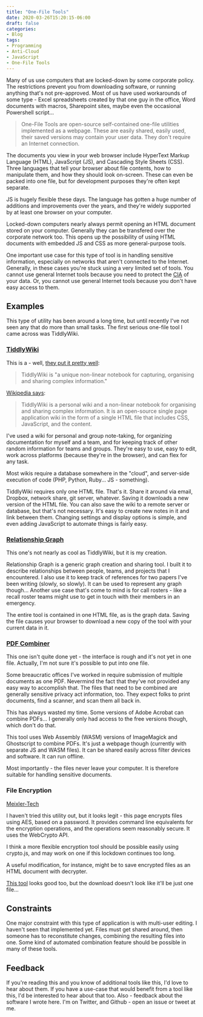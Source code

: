 ```yaml
---
title: "One-File Tools"
date: 2020-03-26T15:20:15-06:00
draft: false
categories:
- Blog
tags:
- Programming
- Anti-Cloud
- JavaScript
- One-File Tools
---
```


Many of us use computers that are locked-down by some corporate policy.  The restrictions prevent you from downloading software, or running anything that's not pre-approved.  Most of us have used workarounds of some type - Excel spreadsheets created by that one guy in the office, Word documents with macros, Sharepoint sites, maybe even the occasional Powershell script...

> One-File Tools are open-source self-contained one-file utilities implemented as a webpage.  These are easily shared, easily used, their saved versions may contain your user data.  They don't require an Internet connection.

<!--more-->

The documents you view in your web browser include HyperText Markup Language (HTML), JavaScript (JS), and Cascading Style Sheets (CSS).  Three languages that tell your browser about file contents, how to manipulate them, and how they should look on-screen.  These can even be packed into one file, but for development purposes they're often kept separate.

JS is hugely flexible these days.  The language has gotten a huge number of additions and improvements over the years, and they're widely supported by at least one browser on your computer.

Locked-down computers nearly always permit opening an HTML document stored on your computer.  Generally they can be transfered over the corporate network too.  This opens up the possibility of using HTML documents with embedded JS and CSS as more general-purpose tools.

One important use case for this type of tool is in handling sensitive information, especially on networks that aren't connected to the Internet.  Generally, in these cases you're stuck using a very limited set of tools.  You cannot use general Internet tools because you need to protect the [CIA](https://en.wikipedia.org/wiki/Information_security#Confidentiality) of your data.  Or, you cannot use general Internet tools because you don't have easy access to them.

## Examples

This type of utility has been around a long time, but until recently I've not seen any that do more than small tasks.  The first serious one-file tool I came across was TiddlyWiki.

### [TiddlyWiki](https://tiddlywiki.com/)

This is a - well, [they put it pretty well](https://tiddlywiki.com/):

> TiddlyWiki is "a unique non-linear notebook for capturing, organising and sharing complex information."

[Wikipedia says](https://en.wikipedia.org/wiki/TiddlyWiki):

> TiddlyWiki is a personal wiki and a non-linear notebook for organising and sharing complex information. It is an open-source single page application wiki in the form of a single HTML file that includes CSS, JavaScript, and the content.

I've used a wiki for personal and group note-taking, for organizing documentation for myself and a team, and for keeping track of other random information for teams and groups.  They're easy to use, easy to edit, work across platforms (because they're in the browser), and can flex for any task.

Most wikis require a database somewhere in the "cloud", and server-side execution of code (PHP, Python, Ruby...  JS - something).

TiddlyWiki requires only one HTML file.  That's it.  Share it around via email, Dropbox, network share, git server, whatever.  Saving it downloads a new version of the HTML file.  You can also save the wiki to a remote server or database, but that's not necessary.  It's easy to create new notes in it and link between them.  Changing settings and display options is simple, and even adding JavaScript to automate things is fairly easy.

### [Relationship Graph](https://kc0bfv.github.io/relationship_graph/)

This one's not nearly as cool as TiddlyWiki, but it is my creation.

Relationship Graph is a generic graph creation and sharing tool.  I built it to describe relationships between people, teams, and projects that I encountered.  I also use it to keep track of references for two papers I've been writing (slowly, so slowly).  It can be used to represent any graph though...  Another use case that's come to mind is for call rosters - like a recall roster teams might use to get in touch with their members in an emergency.

The entire tool is contained in one HTML file, as is the graph data.  Saving the file causes your browser to download a new copy of the tool with your current data in it.

### [PDF Combiner](https://kc0bfv.github.io/WASM-PDF-Combiner)

This one isn't quite done yet - the interface is rough and it's not yet in one file.  Actually, I'm not sure it's possible to put into one file.

Some breaucratic offices I've worked in require submission of multiple documents as one PDF.  Nevermind the fact that they've not provided any easy way to accomplish that.  The files that need to be combined are generally sensitive privacy act information, too.  They expect folks to print documents, find a scanner, and scan them all back in.

This has always wasted my time.  Some versions of Adobe Acrobat can combine PDFs...  I generally only had access to the free versions though, which don't do that.

This tool uses Web Assembly (WASM) versions of ImageMagick and Ghostscript to combine PDFs.  It's just a webpage though (currently with separate JS and WASM files).  It can be shared easily across filter devices and software.  It can run offline.

Most importantly - the files never leave your computer.  It is therefore suitable for handling sensitive documents.

### File Encryption

[Meixler-Tech](https://www.meixler-tech.com/web-browser-based-file-encryption-decryption.html)

I haven't tried this utility out, but it looks legit - this page encrypts files using AES, based on a password.  It provides command line equivalents for the encryption operations, and the operations seem reasonably secure.  It uses the WebCrypto API.

I think a more flexible encryption tool should be possible easily using crypto.js, and may work on one if this lockdown continues too long.

A useful modification, for instance, might be to save encrypted files as an HTML document with decrypter.

[This tool](https://github.com/sh-dv/hat.sh) looks good too, but the download doesn't look like it'll be just one file...

## Constraints

One major constraint with this type of application is with multi-user editing.  I haven't seen that implemented yet.  Files must get shared around, then someone has to reconstitute changes, combining the resulting files into one.  Some kind of automated combination feature should be possible in many of these tools.

## Feedback

If you're reading this and you know of additional tools like this, I'd love to hear about them.  If you have a use-case that would benefit from a tool like this, I'd be interested to hear about that too.  Also - feedback about the software I wrote here.  I'm on Twitter, and Github - open an issue or tweet at me.
